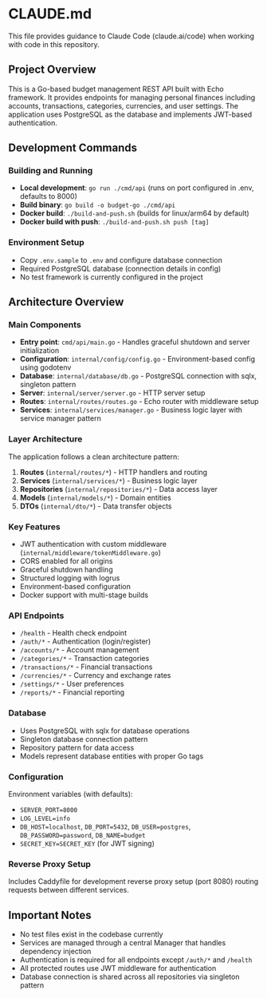 # CLAUDE.md

This file provides guidance to Claude Code (claude.ai/code) when working with code in this repository.

## Project Overview

This is a Go-based budget management REST API built with Echo framework. It provides endpoints for managing personal finances including accounts, transactions, categories, currencies, and user settings. The application uses PostgreSQL as the database and implements JWT-based authentication.

## Development Commands

### Building and Running
- **Local development**: `go run ./cmd/api` (runs on port configured in .env, defaults to 8000)
- **Build binary**: `go build -o budget-go ./cmd/api`
- **Docker build**: `./build-and-push.sh` (builds for linux/arm64 by default)
- **Docker build with push**: `./build-and-push.sh push [tag]`

### Environment Setup
- Copy `.env.sample` to `.env` and configure database connection
- Required PostgreSQL database (connection details in config)
- No test framework is currently configured in the project

## Architecture Overview

### Main Components
- **Entry point**: `cmd/api/main.go` - Handles graceful shutdown and server initialization
- **Configuration**: `internal/config/config.go` - Environment-based config using godotenv
- **Database**: `internal/database/db.go` - PostgreSQL connection with sqlx, singleton pattern
- **Server**: `internal/server/server.go` - HTTP server setup
- **Routes**: `internal/routes/routes.go` - Echo router with middleware setup
- **Services**: `internal/services/manager.go` - Business logic layer with service manager pattern

### Layer Architecture
The application follows a clean architecture pattern:
1. **Routes** (`internal/routes/*`) - HTTP handlers and routing
2. **Services** (`internal/services/*`) - Business logic layer
3. **Repositories** (`internal/repositories/*`) - Data access layer
4. **Models** (`internal/models/*`) - Domain entities
5. **DTOs** (`internal/dto/*`) - Data transfer objects

### Key Features
- JWT authentication with custom middleware (`internal/middleware/tokenMiddleware.go`)
- CORS enabled for all origins
- Graceful shutdown handling
- Structured logging with logrus
- Environment-based configuration
- Docker support with multi-stage builds

### API Endpoints
- `/health` - Health check endpoint
- `/auth/*` - Authentication (login/register)
- `/accounts/*` - Account management
- `/categories/*` - Transaction categories
- `/transactions/*` - Financial transactions
- `/currencies/*` - Currency and exchange rates
- `/settings/*` - User preferences
- `/reports/*` - Financial reporting

### Database
- Uses PostgreSQL with sqlx for database operations
- Singleton database connection pattern
- Repository pattern for data access
- Models represent database entities with proper Go tags

### Configuration
Environment variables (with defaults):
- `SERVER_PORT=8000`
- `LOG_LEVEL=info`
- `DB_HOST=localhost`, `DB_PORT=5432`, `DB_USER=postgres`, `DB_PASSWORD=password`, `DB_NAME=budget`
- `SECRET_KEY=SECRET_KEY` (for JWT signing)

### Reverse Proxy Setup
Includes Caddyfile for development reverse proxy setup (port 8080) routing requests between different services.

## Important Notes
- No test files exist in the codebase currently
- Services are managed through a central Manager that handles dependency injection
- Authentication is required for all endpoints except `/auth/*` and `/health`
- All protected routes use JWT middleware for authentication
- Database connection is shared across all repositories via singleton pattern